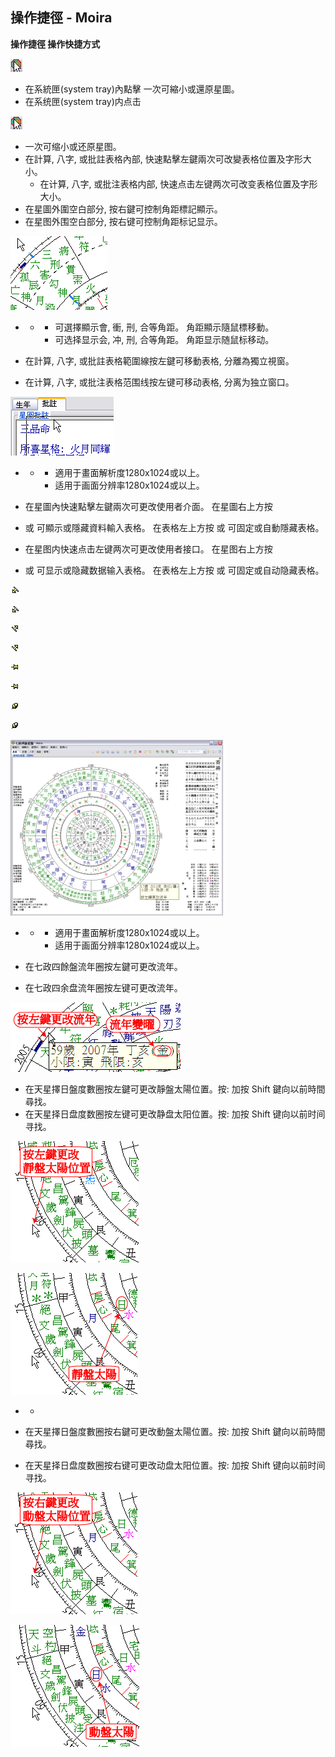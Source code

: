 ## 操作捷徑 - Moira

**操作捷徑  操作快捷方式**

![img](../../../saved_images/VHjzD_NrZJD2N01dJtzkmDUcKN6t1SLuiMoaVE7vrjc-OujxKpXqj__L5Dj5GBsiYK2pwyKG-REwE1o6pDW-EJFuwJ01GfsbCh3idC4lXwI=w1280)

- 在系統匣(system tray)內點擊  一次可縮小或還原星圖。
- 在系统匣(system tray)内点击 

![img](../../../saved_images/5DmVKTw0vd_Z541OGHUFvopHVBf3Gj5E19e07CLlybrco7BD7TOVMgHJAZ6krYqQEnm8n_N9JQUr_3RlUw1NhlLrt_SsPs-bj2IEUG6_tK0=w1280)

-  一次可缩小或还原星图。
- 在計算, 八字, 或批註表格內部, 快速點擊左鍵兩次可改變表格位置及字形大小。
  - 在计算, 八字, 或批注表格内部, 快速点击左键两次可改变表格位置及字形大小。
- 在星圖外圍空白部分, 按右鍵可控制角距標記顯示。
- 在星图外围空白部分, 按右键可控制角距标记显示。

![img](../images/URzOGD5K77UB2LCGSz2rjq1l-t4N7fbvFnpLya7hoiNSilIt5cU1n4xPv48rIi0A8hh7m38TUbDgg4j6ewKd8RC6avf51AhlyEVwessSGx8=w1280)

- - - 可選擇顯示會, 衝, 刑, 合等角距。 角距顯示隨鼠標移動。
    - 可选择显示会, 冲, 刑, 合等角距。 角距显示随鼠标移动。

- 在計算, 八字, 或批註表格範圍線按左鍵可移動表格, 分離為獨立視窗。
- 在计算, 八字, 或批注表格范围线按左键可移动表格, 分离为独立窗口。

![img](../../../saved_images/GV0r04SK9JS0P2rXVecFN8EhV7SIQOenhC5H9TSY2-n_Mp4dS3f69Iqh59umFsLzfAQOmFrLPw_8QFyxG_f69VEASWJSmC1OjEEWI87Qm8I=w1280)

- - - 適用于畫面解析度1280x1024或以上。
    - 适用于画面分辨率1280x1024或以上。

- 在星圖內快速點擊左鍵兩次可更改使用者介面。 在星圖右上方按 
-  或  可顯示或隱藏資料輸入表格。 在表格左上方按  或  可固定或自動隱藏表格。
- 在星图内快速点击左键两次可更改使用者接口。 在星图右上方按 

-  或  可显示或隐藏数据输入表格。 在表格左上方按  或  可固定或自动隐藏表格。

![img](../images/kgYb5gJ0-XCRwIpOtNPUElWW46aaaS-hJtHIJc3XH3f1qRg5Ae6UhVZ-oCUJFnvvq7CH3FJB8KE-HJNseo0XEh7YqIPEZRD2uquBAEJt52A=w1280)

![img](../images/7bc7izjasiUHslK-3Iukji6kT73PGyiQDtur4cSBL0ikY4-odzTxyhWPfvTLZtec9CZaJr8LsPkc3GaHj2eRZgaH4F9mIBVbo5Lb9ZC2NlQ=w1280)

![img](../../../saved_images/Xjwb-G9SvWRaNQcA7tOQVVoMFA3N6_qJyQUmVVUfSfMYwkVpEi6UFPT54rlfq6x9IoOf1710rPOsTe9A2kmDvzv_d80H5sxUPF0lxk0FYgU=w1280)

![img](../../../saved_images/ucJ7toNBJgvT8O1MfBbrcZY8MR9DNm0OysaYjwsITwx5BNjiatFh5yK3YX1840HBhoCS7mziV2pfmT9235Lqvq3IVHeZU6MN1qAyuc_Q6zE=w1280)

![img](../../../saved_images/V5cXlN8sq9YpUeLgyEsv0zkQUkeEY6V5t7nI8fWKLb7mlU6cPSuOyuFoEd3poGk_wMCjDSbwSZDS78DH2qvXdJmcKGe0hMB8gFbTl1yI9ts=w1280)

![img](../../../saved_images/cgrm-MdHWnOtCE7JDjK-ZkETHtoauIc_HoxJBt0eiYY2HoUajEYr6u4WUWYQ9aWArkMWuxmsIJJj1Zmhp8a8K66yJaLGJO0WEKgi-zs6rNM=w1280)

![img](../../../saved_images/W7x-59dRuVcSGdkqoHDUFTQPkC8qFis6rW72KPoOwL-FMd1SH3vfXuMJhLO5LFVdHxzFnFreq0uOPHlNY-FrpStwhcRmEYK7lgMuZYXsZZQ=w1280)

![img](../../../saved_images/lnmyx0IQ01R0epbbp8f_V4hQIjlTQkeKnTUGp-6vgq3M_6Ott9ki17hho0YE4p64c8G18Qr0tzr6-zeMWtsn6V5goirCOA6CYtkt_hchVy4=w1280)

![img](../../../saved_images/vaPLRI7wp76_wUqoMsUZw3mw-2UrfuMpuyrKZ6JdCTzlbB7SihItMYbO_yd0ccnAEexyQf9pVkVSa3noy-4XoK-6yJOJhboFYpgmvYlqz8k=w1280)

- - - 適用于畫面解析度1280x1024或以上。 
    - 适用于画面分辨率1280x1024或以上。

- 在七政四餘盤流年圈按左鍵可更改流年。
- 在七政四余盘流年圈按左键可更改流年。

![img](../images/jZ4365b4npfk4yV8YgICLyX3ciorxY54VivKDLOFcg0pF3zu3QQdalVuwxy_XDnS35-3aYhJN6SnsBfFZEYPJvLgqvVT_czIHQxV6K23cq4=w1280)

- 在天星擇日盤度數圈按左鍵可更改靜盤太陽位置。按: 加按 Shift 鍵向以前時間尋找。
- 在天星择日盘度数圈按左键可更改静盘太阳位置。按: 加按 Shift 键向以前时间寻找。

![img](../../../saved_images/yqosau1rvJ_oA5i2LjxEsjZafvEAJ6ChSSL4ksJCV9S1Tc-cw1OTuuwgcgXdzmSYCI5GzODtA4Ia_TTK6AbRf2GQcSYdAJPyHRNMJZGd4Xc=w1280)

![img](../../../saved_images/IhHTVWlC7y9-5eZvVGVkIIUcdoQkBOCYZEwqVSNKrXAAX76Ofiwrgi3cSBkjIrlbDbkv9BsA52f4e6gLOseh5eEAfKPoaVvQ78Et9MsuNQY=w1280)

- - ​                        

- 在天星擇日盤度數圈按右鍵可更改動盤太陽位置。按: 加按 Shift 鍵向以前時間尋找。

- 在天星择日盘度数圈按右键可更改动盘太阳位置。按: 加按 Shift 键向以前时间寻找。

![img](../../../saved_images/0aOQHvkBcIT5LkGxskG0RuMuiN8ECHr_M8X2_MvJprqGyzm5_NRFmuya_9NSDuJhpyaQO82oz_8XSGxQQtwO_xP4J-0Rr3t23lWsgy45-9s=w1280)

![img](../../../saved_images/Xu6MUtmjlpZVLgIEsghnDvUjl7I2v5ulB4iGes2Q7EDZ2BFp924FGZaprIhMtd0VQNDyo17_XE7YFfRGlEKy1pPoi6GQL1rEPkhRyZBTihc=w1280)